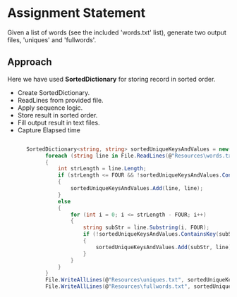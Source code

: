 # Assignment Statement

Given a list of words (see the included 'words.txt' list), generate two output files, 'uniques' and 'fullwords'.

## Approach
Here we have used **SortedDictionary** for storing record in sorted order.

 - Create SortedDictionary.
 - ReadLines from provided file.
 - Apply sequence logic.
 - Store result in sorted order.
 - Fill output result in text files.
 - Capture Elapsed time


```c#

      SortedDictionary<string, string> sortedUniqueKeysAndValues = new();
			foreach (string line in File.ReadLines(@"Resources\words.txt"))
			{
				int strLength = line.Length;
				if (strLength <= FOUR && !sortedUniqueKeysAndValues.ContainsKey(line))
				{
					sortedUniqueKeysAndValues.Add(line, line);
				}
				else
				{
					for (int i = 0; i <= strLength - FOUR; i++)
					{
						string subStr = line.Substring(i, FOUR);
						if (!sortedUniqueKeysAndValues.ContainsKey(subStr))
						{
							sortedUniqueKeysAndValues.Add(subStr, line);
						}
					}
				}
			}
			File.WriteAllLines(@"Resources\uniques.txt", sortedUniqueKeysAndValues.Keys);
			File.WriteAllLines(@"Resources\fullwords.txt", sortedUniqueKeysAndValues.Values);
```
